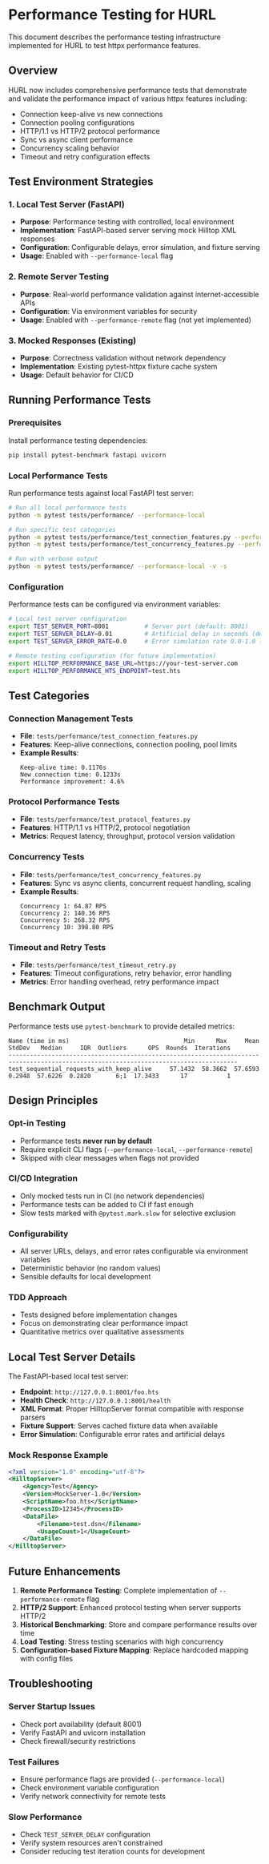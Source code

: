 # Performance Testing for HURL

This document describes the performance testing infrastructure implemented for HURL to test httpx performance features.

## Overview

HURL now includes comprehensive performance tests that demonstrate and validate the performance impact of various httpx features including:

- Connection keep-alive vs new connections
- Connection pooling configurations  
- HTTP/1.1 vs HTTP/2 protocol performance
- Sync vs async client performance
- Concurrency scaling behavior
- Timeout and retry configuration effects

## Test Environment Strategies

### 1. Local Test Server (FastAPI)
- **Purpose**: Performance testing with controlled, local environment
- **Implementation**: FastAPI-based server serving mock Hilltop XML responses
- **Configuration**: Configurable delays, error simulation, and fixture serving
- **Usage**: Enabled with `--performance-local` flag

### 2. Remote Server Testing
- **Purpose**: Real-world performance validation against internet-accessible APIs
- **Configuration**: Via environment variables for security
- **Usage**: Enabled with `--performance-remote` flag (not yet implemented)

### 3. Mocked Responses (Existing)
- **Purpose**: Correctness validation without network dependency
- **Implementation**: Existing pytest-httpx fixture cache system
- **Usage**: Default behavior for CI/CD

## Running Performance Tests

### Prerequisites

Install performance testing dependencies:
```bash
pip install pytest-benchmark fastapi uvicorn
```

### Local Performance Tests

Run performance tests against local FastAPI test server:

```bash
# Run all local performance tests
python -m pytest tests/performance/ --performance-local

# Run specific test categories
python -m pytest tests/performance/test_connection_features.py --performance-local
python -m pytest tests/performance/test_concurrency_features.py --performance-local

# Run with verbose output
python -m pytest tests/performance/ --performance-local -v -s
```

### Configuration

Performance tests can be configured via environment variables:

```bash
# Local test server configuration
export TEST_SERVER_PORT=8001          # Server port (default: 8001)
export TEST_SERVER_DELAY=0.01         # Artificial delay in seconds (default: 0.01)
export TEST_SERVER_ERROR_RATE=0.0     # Error simulation rate 0.0-1.0 (default: 0.0)

# Remote testing configuration (for future implementation)
export HILLTOP_PERFORMANCE_BASE_URL=https://your-test-server.com
export HILLTOP_PERFORMANCE_HTS_ENDPOINT=test.hts
```

## Test Categories

### Connection Management Tests
- **File**: `tests/performance/test_connection_features.py`
- **Features**: Keep-alive connections, connection pooling, pool limits
- **Example Results**:
  ```
  Keep-alive time: 0.1176s
  New connection time: 0.1233s
  Performance improvement: 4.6%
  ```

### Protocol Performance Tests  
- **File**: `tests/performance/test_protocol_features.py`
- **Features**: HTTP/1.1 vs HTTP/2, protocol negotiation
- **Metrics**: Request latency, throughput, protocol version validation

### Concurrency Tests
- **File**: `tests/performance/test_concurrency_features.py`  
- **Features**: Sync vs async clients, concurrent request handling, scaling
- **Example Results**:
  ```
  Concurrency 1: 64.87 RPS
  Concurrency 2: 140.36 RPS  
  Concurrency 5: 268.32 RPS
  Concurrency 10: 398.80 RPS
  ```

### Timeout and Retry Tests
- **File**: `tests/performance/test_timeout_retry.py`
- **Features**: Timeout configurations, retry behavior, error handling
- **Metrics**: Error handling overhead, retry performance impact

## Benchmark Output

Performance tests use `pytest-benchmark` to provide detailed metrics:

```
Name (time in ms)                                Min      Max     Mean  StdDev   Median     IQR  Outliers      OPS  Rounds  Iterations
--------------------------------------------------------------------------------------------------------------------------------------
test_sequential_requests_with_keep_alive     57.1432  58.3662  57.6593  0.2948  57.6226  0.2820       6;1  17.3433      17           1
```

## Design Principles

### Opt-in Testing
- Performance tests **never run by default**
- Require explicit CLI flags (`--performance-local`, `--performance-remote`)
- Skipped with clear messages when flags not provided

### CI/CD Integration
- Only mocked tests run in CI (no network dependencies)
- Performance tests can be added to CI if fast enough
- Slow tests marked with `@pytest.mark.slow` for selective exclusion

### Configurability
- All server URLs, delays, and error rates configurable via environment variables
- Deterministic behavior (no random values)
- Sensible defaults for local development

### TDD Approach
- Tests designed before implementation changes
- Focus on demonstrating clear performance impact
- Quantitative metrics over qualitative assessments

## Local Test Server Details

The FastAPI-based local test server:

- **Endpoint**: `http://127.0.0.1:8001/foo.hts`
- **Health Check**: `http://127.0.0.1:8001/health`
- **XML Format**: Proper HilltopServer format compatible with response parsers
- **Fixture Support**: Serves cached fixture data when available
- **Error Simulation**: Configurable error rates and artificial delays

### Mock Response Example

```xml
<?xml version="1.0" encoding="utf-8"?>
<HilltopServer>
    <Agency>Test</Agency>
    <Version>MockServer-1.0</Version>
    <ScriptName>foo.hts</ScriptName>
    <ProcessID>12345</ProcessID>
    <DataFile>
        <Filename>test.dsn</Filename>
        <UsageCount>1</UsageCount>
    </DataFile>
</HilltopServer>
```

## Future Enhancements

1. **Remote Performance Testing**: Complete implementation of `--performance-remote` flag
2. **HTTP/2 Support**: Enhanced protocol testing when server supports HTTP/2
3. **Historical Benchmarking**: Store and compare performance results over time
4. **Load Testing**: Stress testing scenarios with high concurrency
5. **Configuration-based Fixture Mapping**: Replace hardcoded mapping with config files

## Troubleshooting

### Server Startup Issues
- Check port availability (default 8001)
- Verify FastAPI and uvicorn installation
- Check firewall/security restrictions

### Test Failures
- Ensure performance flags are provided (`--performance-local`)
- Check environment variable configuration
- Verify network connectivity for remote tests

### Slow Performance
- Check `TEST_SERVER_DELAY` configuration
- Verify system resources aren't constrained
- Consider reducing test iteration counts for development